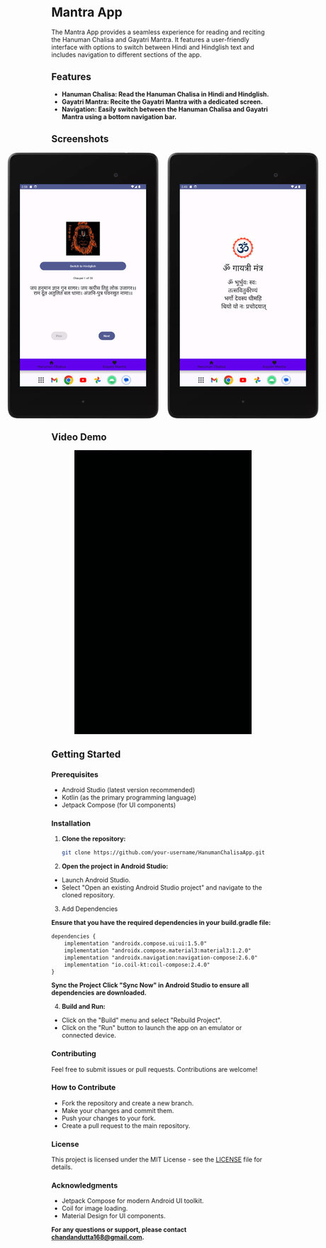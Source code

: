 # Mantra App

The Mantra App provides a seamless experience for reading and reciting the Hanuman Chalisa and Gayatri Mantra. It features a user-friendly interface with options to switch between Hindi and Hindglish text and includes navigation to different sections of the app.

## Features

- **Hanuman Chalisa: Read the Hanuman Chalisa in Hindi and Hindglish.**
- **Gayatri Mantra: Recite the Gayatri Mantra with a dedicated screen.**
- **Navigation: Easily switch between the Hanuman Chalisa and Gayatri Mantra using a bottom navigation bar.**

## Screenshots

<!-- Images displayed side by side -->
<div style="display: flex; gap: 20px; justify-content: center;">
    <img src="images/image-1.png" alt="Home Screen" width="400" height="600">
    <img src="images/image-3.png" alt="Second Screenshot" width="400" height="600">
</div>

## Video Demo

<!-- Embed a video file from the images folder -->
<p align="center">
    <img src="images/image-5.gif" alt="Animated Demo" width="400">
</p>

## Getting Started

### Prerequisites

- Android Studio (latest version recommended)
- Kotlin (as the primary programming language)
- Jetpack Compose (for UI components)

### Installation

1. **Clone the repository:**
   ```bash
   git clone https://github.com/your-username/HanumanChalisaApp.git

2.  **Open the project in Android Studio:**
   
- Launch Android Studio.
- Select "Open an existing Android Studio project" and navigate to the cloned repository.

3. Add Dependencies

**Ensure that you have the required dependencies in your build.gradle file:**

```
dependencies {
    implementation "androidx.compose.ui:ui:1.5.0"
    implementation "androidx.compose.material3:material3:1.2.0"
    implementation "androidx.navigation:navigation-compose:2.6.0"
    implementation "io.coil-kt:coil-compose:2.4.0"
}
```

**Sync the Project**
**Click "Sync Now" in Android Studio to ensure all dependencies are downloaded.**
  
4. **Build and Run:**
   
- Click on the "Build" menu and select "Rebuild Project".
- Click on the "Run" button to launch the app on an emulator or connected device.

### Contributing
Feel free to submit issues or pull requests. Contributions are welcome!

### How to Contribute
- Fork the repository and create a new branch.
- Make your changes and commit them.
- Push your changes to your fork.
- Create a pull request to the main repository.
  
### License
This project is licensed under the MIT License - see the [LICENSE](LICENSE)
 file for details.

### Acknowledgments
- Jetpack Compose for modern Android UI toolkit.
- Coil for image loading.
- Material Design for UI components.

**For any questions or support, please contact chandandutta168@gmail.com.**
